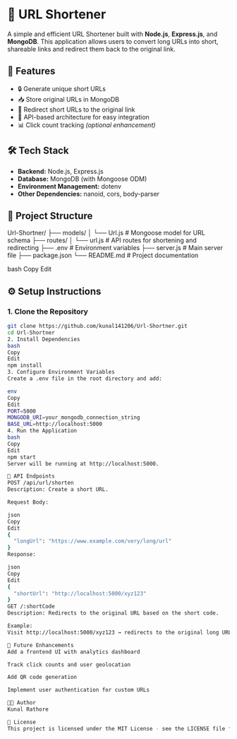 # 🔗 URL Shortener

A simple and efficient URL Shortener built with **Node.js**, **Express.js**, and **MongoDB**. This application allows users to convert long URLs into short, shareable links and redirect them back to the original link.

## 🚀 Features

- 🔒 Generate unique short URLs
- 📥 Store original URLs in MongoDB
- 🔁 Redirect short URLs to the original link
- 🧾 API-based architecture for easy integration
- 📊 Click count tracking *(optional enhancement)*

## 🛠️ Tech Stack

- **Backend:** Node.js, Express.js
- **Database:** MongoDB (with Mongoose ODM)
- **Environment Management:** dotenv
- **Other Dependencies:** nanoid, cors, body-parser

## 📂 Project Structure

Url-Shortner/
├── models/
│ └── Url.js # Mongoose model for URL schema
├── routes/
│ └── url.js # API routes for shortening and redirecting
├── .env # Environment variables
├── server.js # Main server file
├── package.json
└── README.md # Project documentation

bash
Copy
Edit

## ⚙️ Setup Instructions

### 1. Clone the Repository

```bash
git clone https://github.com/kunal141206/Url-Shortner.git
cd Url-Shortner
2. Install Dependencies
bash
Copy
Edit
npm install
3. Configure Environment Variables
Create a .env file in the root directory and add:

env
Copy
Edit
PORT=5000
MONGODB_URI=your_mongodb_connection_string
BASE_URL=http://localhost:5000
4. Run the Application
bash
Copy
Edit
npm start
Server will be running at http://localhost:5000.

📡 API Endpoints
POST /api/url/shorten
Description: Create a short URL.

Request Body:

json
Copy
Edit
{
  "longUrl": "https://www.example.com/very/long/url"
}
Response:

json
Copy
Edit
{
  "shortUrl": "http://localhost:5000/xyz123"
}
GET /:shortCode
Description: Redirects to the original URL based on the short code.

Example:
Visit http://localhost:5000/xyz123 → redirects to the original long URL.

🧠 Future Enhancements
Add a frontend UI with analytics dashboard

Track click counts and user geolocation

Add QR code generation

Implement user authentication for custom URLs

🧑‍💻 Author
Kunal Rathore

📜 License
This project is licensed under the MIT License - see the LICENSE file for details.
